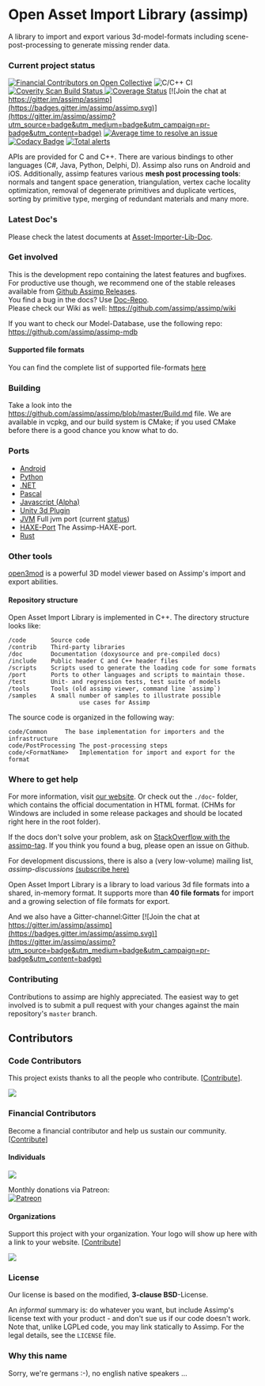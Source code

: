 Open Asset Import Library (assimp)
==================================
A library to import and export various 3d-model-formats including scene-post-processing to generate missing render data.
### Current project status ###
[![Financial Contributors on Open Collective](https://opencollective.com/assimp/all/badge.svg?label=financial+contributors)](https://opencollective.com/assimp) 
![C/C++ CI](https://github.com/assimp/assimp/workflows/C/C++%20CI/badge.svg)
<a href="https://scan.coverity.com/projects/5607">
  <img alt="Coverity Scan Build Status"
       src="https://scan.coverity.com/projects/5607/badge.svg"/>
</a>
[![Coverage Status](https://coveralls.io/repos/github/assimp/assimp/badge.svg?branch=master)](https://coveralls.io/github/assimp/assimp?branch=master)
[![Join the chat at https://gitter.im/assimp/assimp](https://badges.gitter.im/assimp/assimp.svg)](https://gitter.im/assimp/assimp?utm_source=badge&utm_medium=badge&utm_campaign=pr-badge&utm_content=badge)
[![Average time to resolve an issue](http://isitmaintained.com/badge/resolution/assimp/assimp.svg)](http://isitmaintained.com/project/assimp/assimp "Average time to resolve an issue")
[![Codacy Badge](https://api.codacy.com/project/badge/Grade/5be56faac64f46fc941ac890fb4febef)](https://www.codacy.com/app/kimkulling/assimp?utm_source=github.com&amp;utm_medium=referral&amp;utm_content=assimp/assimp&amp;utm_campaign=Badge_Grade)
[![Total alerts](https://img.shields.io/lgtm/alerts/g/assimp/assimp.svg?logo=lgtm&logoWidth=18)](https://lgtm.com/projects/g/assimp/assimp/alerts/)
<br>

APIs are provided for C and C++. There are various bindings to other languages (C#, Java, Python, Delphi, D). Assimp also runs on Android and iOS.
Additionally, assimp features various __mesh post processing tools__: normals and tangent space generation, triangulation, vertex cache locality optimization, removal of degenerate primitives and duplicate vertices, sorting by primitive type, merging of redundant materials and many more.

### Latest Doc's ###
Please check the latest documents at [Asset-Importer-Lib-Doc](https://assimp-docs.readthedocs.io/en/latest/). 

### Get involved ###
This is the development repo containing the latest features and bugfixes. For productive use though, we recommend one of the stable releases available from [Github Assimp Releases](https://github.com/assimp/assimp/releases).
<br>
You find a bug in the docs? Use [Doc-Repo](https://github.com/assimp/assimp-docs).
<br>
Please check our Wiki as well: https://github.com/assimp/assimp/wiki

If you want to check our Model-Database, use the following repo: https://github.com/assimp/assimp-mdb

#### Supported file formats ####
You can find the complete list of supported file-formats [here](https://github.com/assimp/assimp/blob/master/doc/Fileformats.md)

### Building ###
Take a look into the https://github.com/assimp/assimp/blob/master/Build.md file. We are available in vcpkg, and our build system is CMake; if you used CMake before there is a good chance you know what to do.

### Ports ###
* [Android](port/AndroidJNI/README.md)
* [Python](port/PyAssimp/README.md)
* [.NET](https://github.com/assimp/assimp-net)
* [Pascal](port/AssimpPascal/Readme.md)
* [Javascript (Alpha)](https://github.com/makc/assimp2json)
* [Unity 3d Plugin](https://www.assetstore.unity3d.com/en/#!/content/91777)
* [JVM](https://github.com/kotlin-graphics/assimp) Full jvm port (current [status](https://github.com/kotlin-graphics/assimp/wiki/Status))
* [HAXE-Port](https://github.com/longde123/assimp-haxe) The Assimp-HAXE-port.
* [Rust](https://github.com/jkvargas/russimp)

### Other tools ###
[open3mod](https://github.com/acgessler/open3mod) is a powerful 3D model viewer based on Assimp's import and export abilities.

#### Repository structure ####
Open Asset Import Library is implemented in C++. The directory structure looks like:

	/code		Source code
	/contrib	Third-party libraries
	/doc		Documentation (doxysource and pre-compiled docs)
	/include	Public header C and C++ header files
	/scripts 	Scripts used to generate the loading code for some formats
	/port		Ports to other languages and scripts to maintain those.
	/test		Unit- and regression tests, test suite of models
	/tools		Tools (old assimp viewer, command line `assimp`)
	/samples	A small number of samples to illustrate possible
                        use cases for Assimp

The source code is organized in the following way:

	code/Common		The base implementation for importers and the infrastructure
	code/PostProcessing	The post-processing steps
	code/<FormatName>	Implementation for import and export for the format

### Where to get help ###
For more information, visit [our website](http://assimp.org/). Or check out the `./doc`- folder, which contains the official documentation in HTML format.
(CHMs for Windows are included in some release packages and should be located right here in the root folder).

If the docs don't solve your problem, ask on [StackOverflow with the assimp-tag](http://stackoverflow.com/questions/tagged/assimp?sort=newest). If you think you found a bug, please open an issue on Github.

For development discussions, there is also a (very low-volume) mailing list, _assimp-discussions_
  [(subscribe here)]( https://lists.sourceforge.net/lists/listinfo/assimp-discussions)

Open Asset Import Library is a library to load various 3d file formats into a shared, in-memory format. It supports more than __40 file formats__ for import and a growing selection of file formats for export.

And we also have a Gitter-channel:Gitter [![Join the chat at https://gitter.im/assimp/assimp](https://badges.gitter.im/assimp/assimp.svg)](https://gitter.im/assimp/assimp?utm_source=badge&utm_medium=badge&utm_campaign=pr-badge&utm_content=badge)<br>

### Contributing ###
Contributions to assimp are highly appreciated. The easiest way to get involved is to submit
a pull request with your changes against the main repository's `master` branch.

## Contributors

### Code Contributors

This project exists thanks to all the people who contribute. [[Contribute](CONTRIBUTING.md)].

<a href="https://github.com/assimp/assimp/graphs/contributors"><img src="https://opencollective.com/assimp/contributors.svg?width=890&button=false" /></a>

### Financial Contributors

Become a financial contributor and help us sustain our community. [[Contribute](https://opencollective.com/assimp/contribute)]

#### Individuals

<a href="https://opencollective.com/assimp"><img src="https://opencollective.com/assimp/individuals.svg?width=890"></a>

Monthly donations via Patreon:
<br>[![Patreon](https://cloud.githubusercontent.com/assets/8225057/5990484/70413560-a9ab-11e4-8942-1a63607c0b00.png)](http://www.patreon.com/assimp)


#### Organizations

Support this project with your organization. Your logo will show up here with a link to your website. [[Contribute](https://opencollective.com/assimp/contribute)]

<a href="https://opencollective.com/assimp/organization/0/website"><img src="https://opencollective.com/assimp/organization/0/avatar.svg"></a>

### License ###
Our license is based on the modified, __3-clause BSD__-License.

An _informal_ summary is: do whatever you want, but include Assimp's license text with your product -
and don't sue us if our code doesn't work. Note that, unlike LGPLed code, you may link statically to Assimp.
For the legal details, see the `LICENSE` file.

### Why this name ###
Sorry, we're germans :-), no english native speakers ...
